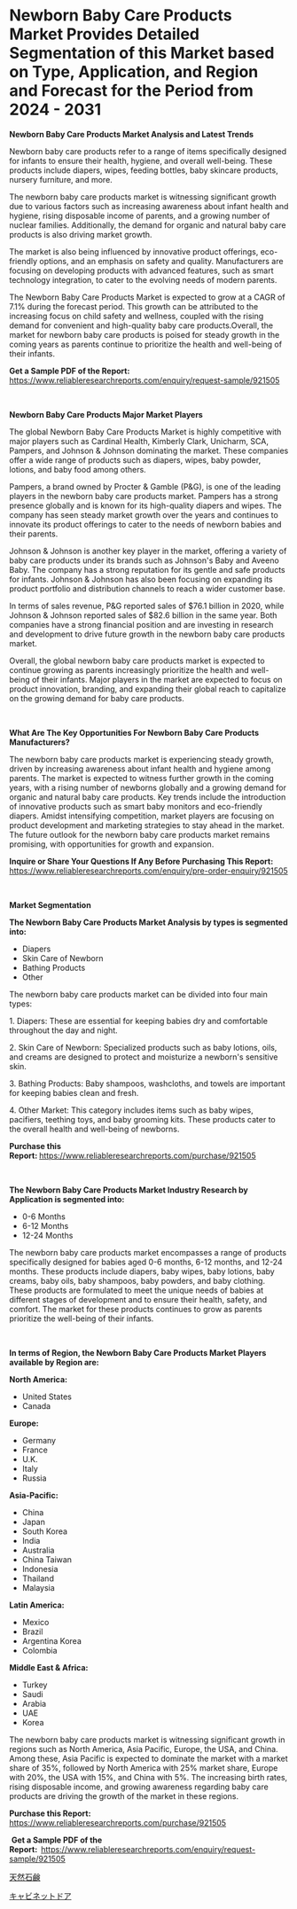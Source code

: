 <p><h1>Newborn Baby Care Products Market Provides Detailed Segmentation of this Market based on Type, Application, and Region and Forecast for the Period from 2024 - 2031</h1></p><p><strong>Newborn Baby Care Products Market Analysis and Latest Trends</strong></p>
<p><p>Newborn baby care products refer to a range of items specifically designed for infants to ensure their health, hygiene, and overall well-being. These products include diapers, wipes, feeding bottles, baby skincare products, nursery furniture, and more.</p><p>The newborn baby care products market is witnessing significant growth due to various factors such as increasing awareness about infant health and hygiene, rising disposable income of parents, and a growing number of nuclear families. Additionally, the demand for organic and natural baby care products is also driving market growth.</p><p>The market is also being influenced by innovative product offerings, eco-friendly options, and an emphasis on safety and quality. Manufacturers are focusing on developing products with advanced features, such as smart technology integration, to cater to the evolving needs of modern parents.</p><p>The Newborn Baby Care Products Market is expected to grow at a CAGR of 7.1% during the forecast period. This growth can be attributed to the increasing focus on child safety and wellness, coupled with the rising demand for convenient and high-quality baby care products.Overall, the market for newborn baby care products is poised for steady growth in the coming years as parents continue to prioritize the health and well-being of their infants.</p></p>
<p><strong>Get a Sample PDF of the Report:&nbsp;</strong> <a href="https://www.reliableresearchreports.com/enquiry/request-sample/921505">https://www.reliableresearchreports.com/enquiry/request-sample/921505</a></p>
<p>&nbsp;</p>
<p><strong>Newborn Baby Care Products Major Market Players</strong></p>
<p><p>The global Newborn Baby Care Products Market is highly competitive with major players such as Cardinal Health, Kimberly Clark, Unicharm, SCA, Pampers, and Johnson & Johnson dominating the market. These companies offer a wide range of products such as diapers, wipes, baby powder, lotions, and baby food among others.</p><p>Pampers, a brand owned by Procter & Gamble (P&G), is one of the leading players in the newborn baby care products market. Pampers has a strong presence globally and is known for its high-quality diapers and wipes. The company has seen steady market growth over the years and continues to innovate its product offerings to cater to the needs of newborn babies and their parents.</p><p>Johnson & Johnson is another key player in the market, offering a variety of baby care products under its brands such as Johnson's Baby and Aveeno Baby. The company has a strong reputation for its gentle and safe products for infants. Johnson & Johnson has also been focusing on expanding its product portfolio and distribution channels to reach a wider customer base.</p><p>In terms of sales revenue, P&G reported sales of $76.1 billion in 2020, while Johnson & Johnson reported sales of $82.6 billion in the same year. Both companies have a strong financial position and are investing in research and development to drive future growth in the newborn baby care products market.</p><p>Overall, the global newborn baby care products market is expected to continue growing as parents increasingly prioritize the health and well-being of their infants. Major players in the market are expected to focus on product innovation, branding, and expanding their global reach to capitalize on the growing demand for baby care products.</p></p>
<p>&nbsp;</p>
<p><strong>What Are The Key Opportunities For Newborn Baby Care Products Manufacturers?</strong></p>
<p><p>The newborn baby care products market is experiencing steady growth, driven by increasing awareness about infant health and hygiene among parents. The market is expected to witness further growth in the coming years, with a rising number of newborns globally and a growing demand for organic and natural baby care products. Key trends include the introduction of innovative products such as smart baby monitors and eco-friendly diapers. Amidst intensifying competition, market players are focusing on product development and marketing strategies to stay ahead in the market. The future outlook for the newborn baby care products market remains promising, with opportunities for growth and expansion.</p></p>
<p><strong>Inquire or Share Your Questions If Any Before Purchasing This Report:</strong> <a href="https://www.reliableresearchreports.com/enquiry/pre-order-enquiry/921505">https://www.reliableresearchreports.com/enquiry/pre-order-enquiry/921505</a></p>
<p>&nbsp;</p>
<p><strong>Market Segmentation</strong></p>
<p><strong>The Newborn Baby Care Products Market Analysis by types is segmented into:</strong></p>
<p><ul><li>Diapers</li><li>Skin Care of Newborn</li><li>Bathing Products</li><li>Other</li></ul></p>
<p><p>The newborn baby care products market can be divided into four main types:</p><p>1. Diapers: These are essential for keeping babies dry and comfortable throughout the day and night.</p><p>2. Skin Care of Newborn: Specialized products such as baby lotions, oils, and creams are designed to protect and moisturize a newborn's sensitive skin.</p><p>3. Bathing Products: Baby shampoos, washcloths, and towels are important for keeping babies clean and fresh.</p><p>4. Other Market: This category includes items such as baby wipes, pacifiers, teething toys, and baby grooming kits. These products cater to the overall health and well-being of newborns.</p></p>
<p><strong>Purchase this Report:&nbsp;</strong><a href="https://www.reliableresearchreports.com/purchase/921505">https://www.reliableresearchreports.com/purchase/921505</a></p>
<p>&nbsp;</p>
<p><strong>The Newborn Baby Care Products Market Industry Research by Application is segmented into:</strong></p>
<p><ul><li>0-6 Months</li><li>6-12 Months</li><li>12-24 Months</li></ul></p>
<p><p>The newborn baby care products market encompasses a range of products specifically designed for babies aged 0-6 months, 6-12 months, and 12-24 months. These products include diapers, baby wipes, baby lotions, baby creams, baby oils, baby shampoos, baby powders, and baby clothing. These products are formulated to meet the unique needs of babies at different stages of development and to ensure their health, safety, and comfort. The market for these products continues to grow as parents prioritize the well-being of their infants.</p></p>
<p>&nbsp;</p>
<p><strong>In terms of Region, the Newborn Baby Care Products Market Players available by Region are:</strong></p>
<p>
    <p> <strong> North America: </strong>
        <ul>
            <li>United States</li>
            <li>Canada</li>
        </ul>
        </p> 
    <p> <strong> Europe: </strong>
        <ul>
            <li>Germany</li>
            <li>France</li>
            <li>U.K.</li>
            <li>Italy</li>
            <li>Russia</li>
        </ul>
        </p> 
    <p> <strong> Asia-Pacific: </strong>
        <ul>
            <li>China</li>
            <li>Japan</li>
            <li>South Korea</li>
            <li>India</li>
            <li>Australia</li>
            <li>China Taiwan</li>
            <li>Indonesia</li>
            <li>Thailand</li>
            <li>Malaysia</li>
        </ul>
        </p> 
    <p> <strong> Latin America: </strong>
        <ul>
            <li>Mexico</li>
            <li>Brazil</li>
            <li>Argentina Korea</li>
            <li>Colombia</li>
        </ul>
        </p> 
    <p> <strong> Middle East & Africa: </strong>
        <ul>
            <li>Turkey</li>
            <li>Saudi</li>
            <li>Arabia</li>
            <li>UAE</li>
            <li>Korea</li>
        </ul>
    </p>
    </p>
<p><p>The newborn baby care products market is witnessing significant growth in regions such as North America, Asia Pacific, Europe, the USA, and China. Among these, Asia Pacific is expected to dominate the market with a market share of 35%, followed by North America with 25% market share, Europe with 20%, the USA with 15%, and China with 5%. The increasing birth rates, rising disposable income, and growing awareness regarding baby care products are driving the growth of the market in these regions.</p></p>
<p><strong>Purchase this Report: </strong><a href="https://www.reliableresearchreports.com/purchase/921505">https://www.reliableresearchreports.com/purchase/921505</a></p>
<p>&nbsp;<strong>Get a Sample PDF of the Report:&nbsp;&nbsp;</strong><a href="https://www.reliableresearchreports.com/enquiry/request-sample/921505">https://www.reliableresearchreports.com/enquiry/request-sample/921505</a></p>
<p><strong></strong></p>
<p><p><a href="https://medium.com/@johneahan44556754/%E5%A4%A9%E7%84%B6%E7%9F%B3%E9%B9%B8%E5%B8%82%E5%A0%B4%E3%81%AE%E8%A6%8F%E6%A8%A1%E3%81%A8%E5%B8%82%E5%A0%B4%E5%8B%95%E5%90%91-%E6%A5%AD%E7%95%8C%E5%85%A8%E4%BD%93%E3%81%AE%E5%AE%8C%E5%85%A8%E3%81%AA%E6%A6%82%E8%A6%81-2024%E5%B9%B4%E3%81%8B%E3%82%892031%E5%B9%B4%E3%81%BE%E3%81%A7-08db4c921358">天然石鹸</a></p><p><a href="https://medium.com/@pedrogers56456/2024%E5%B9%B4%E3%81%8B%E3%82%892031%E5%B9%B4%E3%81%BE%E3%81%A7%E3%81%AE%E3%82%AD%E3%83%A3%E3%83%93%E3%83%8D%E3%83%83%E3%83%88%E3%83%89%E3%82%A2%E5%B8%82%E5%A0%B4%E5%88%86%E6%9E%90%E3%81%A8%E3%82%B5%E3%82%A4%E3%82%BA%E4%BA%88%E6%B8%AC-7c0794c94d5e">キャビネットドア</a></p></p>